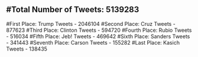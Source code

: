 #Total Number of Tweets: 5139283 
---
#First Place: Trump Tweets - 2046104
#Second Place: Cruz Tweets - 877623
#Third Place: Clinton Tweets - 594720
#Fourth Place: Rubio Tweets - 516034
#Fifth Place: Jeb! Tweets - 469642
#Sixth Place: Sanders Tweets - 341443
#Seventh Place: Carson Tweets - 155282
#Last Place: Kasich Tweets - 138435
